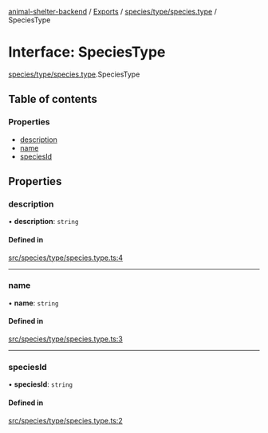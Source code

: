 [animal-shelter-backend](../README.md) / [Exports](../modules.md) / [species/type/species.type](../modules/species_type_species_type.md) / SpeciesType

# Interface: SpeciesType

[species/type/species.type](../modules/species_type_species_type.md).SpeciesType

## Table of contents

### Properties

- [description](species_type_species_type.SpeciesType.md#description)
- [name](species_type_species_type.SpeciesType.md#name)
- [speciesId](species_type_species_type.SpeciesType.md#speciesid)

## Properties

### description

• **description**: `string`

#### Defined in

[src/species/type/species.type.ts:4](https://github.com/B4LiN7/animal-shelter-backend/blob/1dff22f62fa53a2f3b721b18c90a57a5c18f4cde/src/species/type/species.type.ts#L4)

___

### name

• **name**: `string`

#### Defined in

[src/species/type/species.type.ts:3](https://github.com/B4LiN7/animal-shelter-backend/blob/1dff22f62fa53a2f3b721b18c90a57a5c18f4cde/src/species/type/species.type.ts#L3)

___

### speciesId

• **speciesId**: `string`

#### Defined in

[src/species/type/species.type.ts:2](https://github.com/B4LiN7/animal-shelter-backend/blob/1dff22f62fa53a2f3b721b18c90a57a5c18f4cde/src/species/type/species.type.ts#L2)
